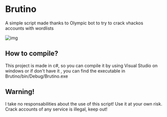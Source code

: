 # Brutino
A simple script made thanks to Olympic bot to try to crack vhackos accounts with wordlists

![img](https://i.imgur.com/3p8UyJM.png)

## How to compile?
This project is made in c#, so you can compile it by using Visual Studio on windows or if don't have it , you can find the executable in Brutino/bin/Debug/Brutino.exe 

## Warning!
I take no responsabilities about the use of this script! Use it at your own risk. Crack accounts of any service is illegal, keep out!
